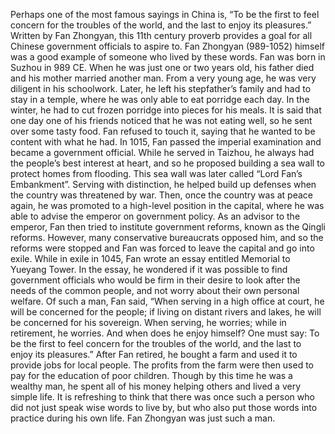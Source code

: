 Perhaps one of the most famous sayings in China is, “To be the first to feel concern for the troubles of the world, and the last to enjoy its pleasures.” Written by Fan Zhongyan, this 11th century proverb provides a goal for all Chinese government officials to aspire to.
Fan Zhongyan (989-1052) himself was a good example of someone who lived by these words. Fan was born in Suzhou in 989 CE. When he was just one or two years old, his father died and his mother married another man. From a very young age, he was very diligent in his schoolwork. Later, he left his stepfather’s family and had to stay in a temple, where he was only able to eat porridge each day. In the winter, he had to cut frozen porridge into pieces for his meals. It is said that one day one of his friends noticed that he was not eating well, so he sent over some tasty food. Fan refused to touch it, saying that he wanted to be content with what he had.
In 1015, Fan passed the imperial examination and became a government official. While he served in Taizhou, he always had the people’s best interest at heart, and so he proposed building a sea wall to protect homes from flooding. This sea wall was later called “Lord Fan’s Embankment”. Serving with distinction, he helped build up defenses when the country was threatened by war. Then, once the country was at peace again, he was promoted to a high-level position in the capital, where he was able to advise the emperor on government policy.
As an advisor to the emperor, Fan then tried to institute government reforms, known as the Qingli reforms. However, many conservative bureaucrats opposed him, and so the reforms were stopped and Fan was forced to leave the capital and go into exile.
While in exile in 1045, Fan wrote an essay entitled Memorial to Yueyang Tower. In the essay, he wondered if it was possible to find government officials who would be firm in their desire to look after the needs of the common people, and not worry about their own personal welfare. Of such a man, Fan said, “When serving in a high office at court, he will be concerned for the people; if living on distant rivers and lakes, he will be concerned for his sovereign. When serving, he worries; while in retirement, he worries. And when does he enjoy himself? One must say: To be the first to feel concern for the troubles of the world, and the last to enjoy its pleasures.”
After Fan retired, he bought a farm and used it to provide jobs for local people. The profits from the farm were then used to pay for the education of poor children. Though by this time he was a wealthy man, he spent all of his money helping others and lived a very simple life.
It is refreshing to think that there was once such a person who did not just speak wise words to live by, but who also put those words into practice during his own life. Fan Zhongyan was just such a man.
